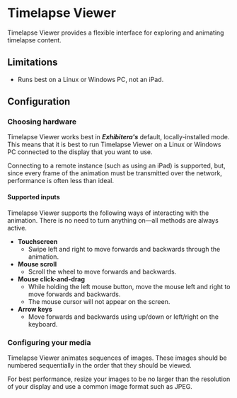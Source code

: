 # Timelapse Viewer
Timelapse Viewer provides a flexible interface for exploring and animating timelapse content.

## Limitations
* Runs best on a Linux or Windows PC, not an iPad.

## Configuration

### Choosing hardware
Timelapse Viewer works best in **_Exhibitera's_** default, locally-installed mode. This means that it is best to run Timelapse Viewer on a Linux or Windows PC connected to the display that you want to use. 

Connecting to a remote instance (such as using an iPad) is supported, but, since every frame of the animation must be transmitted over the network, performance is often less than ideal.

#### Supported inputs
Timelapse Viewer supports the following ways of interacting with the animation. There is no need to turn anything on—all methods are always active.
* **Touchscreen**
  * Swipe left and right to move forwards and backwards through the animation.
* **Mouse scroll**
  * Scroll the wheel to move forwards and backwards.
* **Mouse click-and-drag**
  * While holding the left mouse button, move the mouse left and right to move forwards and backwards.
  * The mouse cursor will not appear on the screen.
* **Arrow keys**
  * Move forwards and backwards using up/down or left/right on the keyboard.

### Configuring your media
Timelapse Viewer animates sequences of images. These images should be numbered sequentially in the order that they should be viewed.

For best performance, resize your images to be no larger than the resolution of your display and use a common image format such as JPEG.